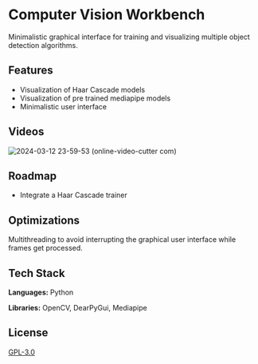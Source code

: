 
# Computer Vision Workbench

Minimalistic graphical interface for training and visualizing multiple object detection algorithms.

## Features

- Visualization of Haar Cascade models
- Visualization of pre trained mediapipe models
- Minimalistic user interface


## Videos

![2024-03-12 23-59-53 (online-video-cutter com)](https://github.com/VargasCardona/Cascade-Workbench/assets/142677238/1a05ce12-9ab3-49c4-afe0-ca326e67b948)


## Roadmap

- Integrate a Haar Cascade trainer


## Optimizations

Multithreading to avoid interrupting the graphical user interface while frames get processed.


## Tech Stack

**Languages:** Python

**Libraries:** OpenCV, DearPyGui, Mediapipe


## License

[GPL-3.0](https://www.gnu.org/licenses/)

